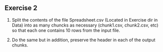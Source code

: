## Exercise 2

1. Split the contents of the file Spreadsheet.csv (Located in Exercise dir in Data) into as many chuncks as necessary (chunk1.csv, chunk2.csv, etc) so that each one contains 10 rows from the input file.

2. Do the same but in addition, preserve the header in each of the output chunks. 
